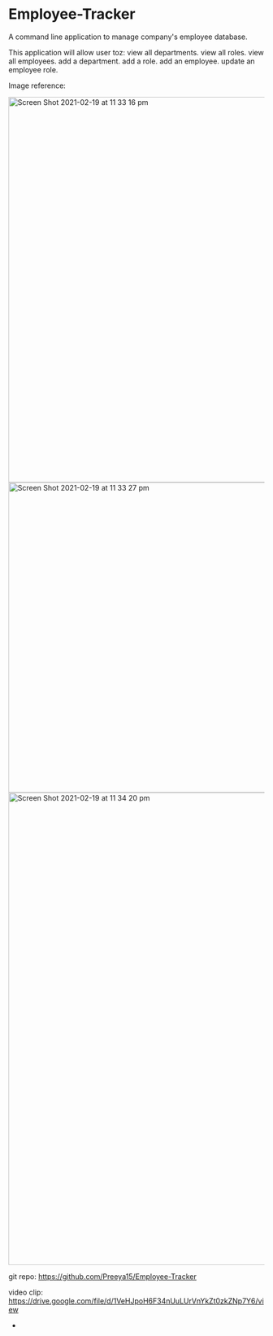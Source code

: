 # Employee-Tracker

A command line application to manage company's employee database.

This application will allow user toz:
view all departments.
view all roles.
view all employees.
add a department.
add a role.
add an employee.
update an employee role.

Image reference:

<img width="758" alt="Screen Shot 2021-02-19 at 11 33 16 pm" src="https://user-images.githubusercontent.com/73766339/108505140-0f180900-730b-11eb-8d5a-9639eaf431df.png">

<img width="610" alt="Screen Shot 2021-02-19 at 11 33 27 pm" src="https://user-images.githubusercontent.com/73766339/108505162-13dcbd00-730b-11eb-9062-27a70bb798db.png">

<img width="929" alt="Screen Shot 2021-02-19 at 11 34 20 pm" src="https://user-images.githubusercontent.com/73766339/108505174-16d7ad80-730b-11eb-99ae-08d1fd4b4f39.png">

git repo:
https://github.com/Preeya15/Employee-Tracker

video clip:
https://drive.google.com/file/d/1VeHJpoH6F34nUuLUrVnYkZt0zkZNp7Y6/view




-   